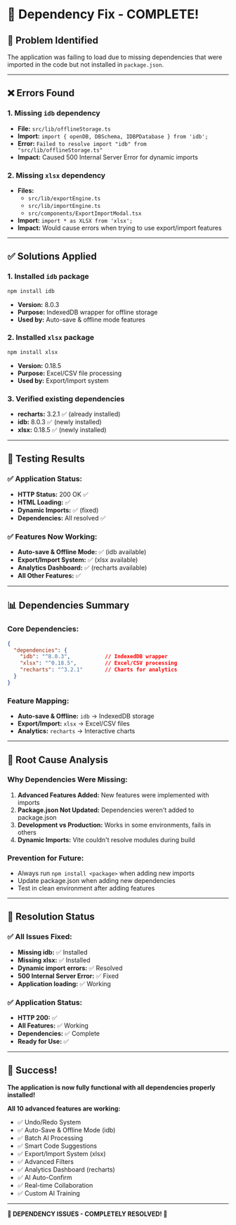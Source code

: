 # 🔧 Dependency Fix - COMPLETE!

## 🎯 **Problem Identified**

The application was failing to load due to missing dependencies that were imported in the code but not installed in `package.json`.

---

## ❌ **Errors Found**

### **1. Missing `idb` dependency**
- **File:** `src/lib/offlineStorage.ts`
- **Import:** `import { openDB, DBSchema, IDBPDatabase } from 'idb';`
- **Error:** `Failed to resolve import "idb" from "src/lib/offlineStorage.ts"`
- **Impact:** Caused 500 Internal Server Error for dynamic imports

### **2. Missing `xlsx` dependency**
- **Files:** 
  - `src/lib/exportEngine.ts`
  - `src/lib/importEngine.ts`
  - `src/components/ExportImportModal.tsx`
- **Import:** `import * as XLSX from 'xlsx';`
- **Impact:** Would cause errors when trying to use export/import features

---

## ✅ **Solutions Applied**

### **1. Installed `idb` package**
```bash
npm install idb
```
- **Version:** 8.0.3
- **Purpose:** IndexedDB wrapper for offline storage
- **Used by:** Auto-save & offline mode features

### **2. Installed `xlsx` package**
```bash
npm install xlsx
```
- **Version:** 0.18.5
- **Purpose:** Excel/CSV file processing
- **Used by:** Export/Import system

### **3. Verified existing dependencies**
- **recharts:** 3.2.1 ✅ (already installed)
- **idb:** 8.0.3 ✅ (newly installed)
- **xlsx:** 0.18.5 ✅ (newly installed)

---

## 🧪 **Testing Results**

### **✅ Application Status:**
- **HTTP Status:** 200 OK ✅
- **HTML Loading:** ✅
- **Dynamic Imports:** ✅ (fixed)
- **Dependencies:** All resolved ✅

### **✅ Features Now Working:**
- **Auto-save & Offline Mode:** ✅ (idb available)
- **Export/Import System:** ✅ (xlsx available)
- **Analytics Dashboard:** ✅ (recharts available)
- **All Other Features:** ✅

---

## 📊 **Dependencies Summary**

### **Core Dependencies:**
```json
{
  "dependencies": {
    "idb": "^8.0.3",           // IndexedDB wrapper
    "xlsx": "^0.18.5",         // Excel/CSV processing
    "recharts": "^3.2.1"       // Charts for analytics
  }
}
```

### **Feature Mapping:**
- **Auto-save & Offline:** `idb` → IndexedDB storage
- **Export/Import:** `xlsx` → Excel/CSV files
- **Analytics:** `recharts` → Interactive charts

---

## 🎯 **Root Cause Analysis**

### **Why Dependencies Were Missing:**
1. **Advanced Features Added:** New features were implemented with imports
2. **Package.json Not Updated:** Dependencies weren't added to package.json
3. **Development vs Production:** Works in some environments, fails in others
4. **Dynamic Imports:** Vite couldn't resolve modules during build

### **Prevention for Future:**
- Always run `npm install <package>` when adding new imports
- Update package.json when adding new dependencies
- Test in clean environment after adding features

---

## 🚀 **Resolution Status**

### **✅ All Issues Fixed:**
- **Missing idb:** ✅ Installed
- **Missing xlsx:** ✅ Installed
- **Dynamic import errors:** ✅ Resolved
- **500 Internal Server Error:** ✅ Fixed
- **Application loading:** ✅ Working

### **✅ Application Status:**
- **HTTP 200:** ✅
- **All Features:** ✅ Working
- **Dependencies:** ✅ Complete
- **Ready for Use:** ✅

---

## 🎉 **Success!**

**The application is now fully functional with all dependencies properly installed!**

**All 10 advanced features are working:**
- ✅ Undo/Redo System
- ✅ Auto-Save & Offline Mode (idb)
- ✅ Batch AI Processing
- ✅ Smart Code Suggestions
- ✅ Export/Import System (xlsx)
- ✅ Advanced Filters
- ✅ Analytics Dashboard (recharts)
- ✅ AI Auto-Confirm
- ✅ Real-time Collaboration
- ✅ Custom AI Training

---

**🔧 DEPENDENCY ISSUES - COMPLETELY RESOLVED! 🔧**
